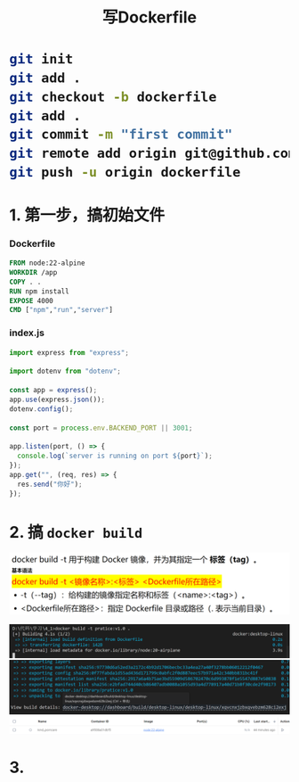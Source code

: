 <h1 align = "center">写Dockerfile<h1>

```sh
git init
git add .
git checkout -b dockerfile
git add .
git commit -m "first commit"
git remote add origin git@github.com:lushiheng123/Docker-Study.git
git push -u origin dockerfile
```

# 1. 第一步，搞初始文件

### Dockerfile

```dockerfile
FROM node:22-alpine
WORKDIR /app
COPY . .
RUN npm install
EXPOSE 4000
CMD ["npm","run","server"]
```

### index.js

```js
import express from "express";

import dotenv from "dotenv";

const app = express();
app.use(express.json());
dotenv.config();

const port = process.env.BACKEND_PORT || 3001;

app.listen(port, () => {
  console.log(`server is running on port ${port}`);
});
app.get("", (req, res) => {
  res.send("你好");
});
```

# 2. 搞 `docker build`

![alt text](README_Images/README/image.png)

![alt text](README_Images/README/image-1.png)
![alt text](README_Images/README/image-2.png)
![alt text](README_Images/README/image-3.png)

# 3.

